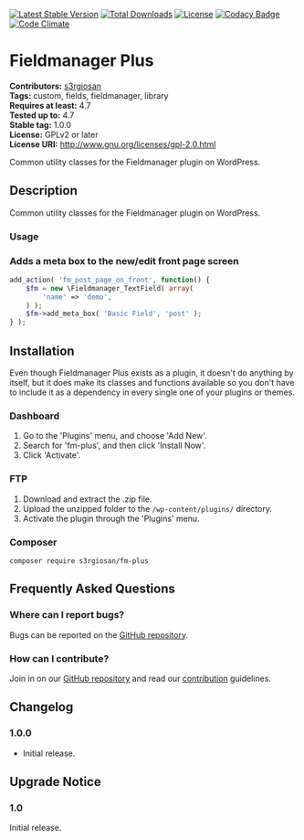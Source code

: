[![Latest Stable Version](https://poser.pugx.org/s3rgiosan/fm-plus/v/stable)](https://packagist.org/packages/s3rgiosan/fm-plus)
[![Total Downloads](https://poser.pugx.org/s3rgiosan/fm-plus/downloads)](https://packagist.org/packages/s3rgiosan/fm-plus)
[![License](https://poser.pugx.org/s3rgiosan/fm-plus/license)](https://packagist.org/packages/s3rgiosan/fm-plus)
[![Codacy Badge](https://api.codacy.com/project/badge/Grade/6dc6efd8e7594536aaf457d136d01d9b)](https://www.codacy.com/app/s3rgiosan/fm-plus?utm_source=github.com&amp;utm_medium=referral&amp;utm_content=s3rgiosan/fm-plus&amp;utm_campaign=Badge_Grade)
[![Code Climate](https://codeclimate.com/github/s3rgiosan/fm-plus/badges/gpa.svg)](https://codeclimate.com/github/s3rgiosan/fm-plus)

# Fieldmanager Plus #
**Contributors:** [s3rgiosan](https://profiles.wordpress.org/s3rgiosan)  
**Tags:** custom, fields, fieldmanager, library  
**Requires at least:** 4.7  
**Tested up to:** 4.7  
**Stable tag:** 1.0.0  
**License:** GPLv2 or later  
**License URI:** http://www.gnu.org/licenses/gpl-2.0.html  

Common utility classes for the Fieldmanager plugin on WordPress.

## Description ##

Common utility classes for the Fieldmanager plugin on WordPress.

### Usage ###

### Adds a meta box to the new/edit front page screen ###

```php
add_action( 'fm_post_page_on_front', function() {
    $fm = new \Fieldmanager_TextField( array(
        'name' => 'demo',
    ) );
    $fm->add_meta_box( 'Basic Field', 'post' );
} );
```

## Installation ##

Even though Fieldmanager Plus exists as a plugin, it doesn't do anything by
itself, but it does make its classes and functions available so you don't have
to include it as a dependency in every single one of your plugins or themes.

### Dashboard ###

1. Go to the 'Plugins' menu, and choose 'Add New'.
2. Search for 'fm-plus', and then click 'Install Now'.
2. Click 'Activate'.

### FTP ###

1. Download and extract the .zip file.
2. Upload the unzipped folder to the `/wp-content/plugins/` directory.
3. Activate the plugin through the 'Plugins' menu.

### Composer ###

`composer require s3rgiosan/fm-plus`

## Frequently Asked Questions ##

### Where can I report bugs? ###

Bugs can be reported on the [GitHub repository](https://github.com/s3rgiosan/fm-plus/issues).

### How can I contribute? ###

Join in on our [GitHub repository](https://github.com/s3rgiosan/fm-plus) and read our [contribution](https://github.com/s3rgiosan/fm-plus/blob/master/CONTRIBUTING.md) guidelines.

## Changelog ##

### 1.0.0 ###
* Initial release.

## Upgrade Notice ##

### 1.0 ###
Initial release.
